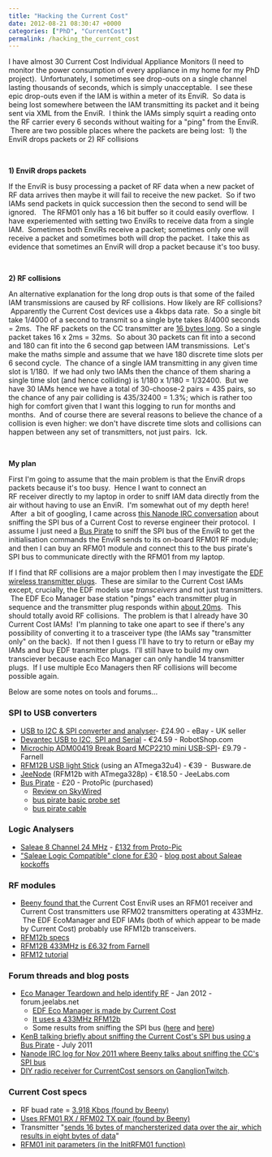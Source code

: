 ```yaml
---
title: "Hacking the Current Cost"
date: 2012-08-21 08:30:47 +0000
categories: ["PhD", "CurrentCost"]
permalink: /hacking_the_current_cost
---
```

I have almost 30 Current Cost Individual Appliance Monitors (I need to
monitor the power consumption of every appliance in my home for my PhD
project).  Unfortunately, I sometimes see drop-outs on a single channel
lasting thousands of seconds, which is simply unacceptable.  I see these
epic drop-outs even if the IAM is within a meter of its EnviR.  So data
is being lost somewhere between the IAM transmitting its packet and it
being sent via XML from the EnviR.  I think the IAMs simply squirt a
reading onto the RF carrier every 6 seconds without waiting for a "ping"
from the EnviR.  There are two possible places where the packets are
being lost:  1) the EnviR drops packets or 2) RF collisions

<div>

 

</div>

<div>

**1) EnviR drops packets**

</div>

<div>

If the EnviR is busy processing a packet of RF data when a new packet of
RF data arrives then maybe it will fail to receive the new packet.  So
if two IAMs send packets in quick succession then the second to send
will be ignored.   The RFM01 only has a 16 bit buffer so it could easily
overflow.  I have experiemented with setting two EnviRs to receive data
from a single IAM.  Sometimes both EnviRs receive a packet; sometimes
only one will receive a packet and sometimes both will drop the packet.
 I take this as evidence that sometimes an EnviR will drop a packet
because it's too busy.

</div>

<div>

 

</div>

<div>

**2) RF collisions**

</div>

<div>

An alternative explanation for the long drop outs is that some of the
failed IAM transmissions are caused by RF collisions. How likely are RF
collisions?  Apparently the Current Cost devices use a 4kbps data rate.
 So a single bit take 1/4000 of a second to transmit so a single byte
takes 8/4000 seconds = 2ms.  The RF packets on the CC transmitter are
[16 bytes long](http://gangliontwitch.com/ccPower.html). So a single
packet takes 16 x 2ms = 32ms.  So about 30 packets can fit into a second
and 180 can fit into the 6 second gap between IAM transmissions.  Let's
make the maths simple and assume that we have 180 discrete time slots
per 6 second cycle.  The chance of a single IAM transmitting in any
given time slot is 1/180.  If we had only two IAMs then the chance of
them sharing a single time slot (and hence colliding) is 1/180 x 1/180 =
1/32400.  But we have 30 IAMs hence we have a total of 30-choose-2 pairs
= 435 pairs, so the chance of any pair colliding is 435/32400 = 1.3%;
which is rather too high for comfort given that I want this logging to
run for months and months.  And of course there are several reasons to
believe the chance of a collision is even higher: we don't have discrete
time slots and collisions can happen between any set of transmitters,
not just pairs.  Ick.

</div>

<div>

 

</div>

<div>

**My plan**

</div>

First I'm going to assume that the main problem is that the EnviR drops
packets because it's too busy.  Hence I want to connect an
RF receiver directly to my laptop in order to sniff IAM data directly
from the air without having to use an EnviR.  I'm somewhat out of my
depth here!  After  a bit of googling, I came across [this Nanode IRC
conversation](http://nanode.random-chaos.org.uk/nanode/2011-11-14) about
sniffing the SPI bus of a Current Cost to reverse engineer their
protocol.  I assume I just need a [Bus
Pirate](http://proto-pic.co.uk/bus-pirate/) to sniff the SPI bus of the
EnviR to get the initialisation commands the EnviR sends to its on-board
RFM01 RF module; and then I can buy an RFM01 module and connect this to
the bus pirate's SPI bus to communicate directly with the RFM01 from my
laptop.

If I find that RF collisions are a major problem then I may investigate
the [EDF wireless transmitter
plugs](http://www.edfenergy.com/products-services/for-your-home/ecomanager/ecomanager-upgrades.shtml#).
 These are similar to the Current Cost IAMs except, crucially, the EDF
models use *transceivers* and not just transmitters.  The EDF Eco
Manager base station "pings" each transmitter plug in sequence and the
transmitter plug responds within [about
20ms](http://forum.jeelabs.net/comment/5279#comment-5279).  This should
totally avoid RF collisions.  The problem is that I already have 30
Current Cost IAMs!  I'm planning to take one apart to see if there's any
possibility of converting it to a trasceiver type (the IAMs say
"transmitter only" on the back).  If not then I guess I'll have to try
to return or eBay my IAMs and buy EDF transmitter plugs.  I'll still
have to build my own transciever because each Eco Manager can only
handle 14 transmitter plugs.  If I use multiple Eco Managers then RF
collisions will become possible again.

Below are some notes on tools and forums...

### SPI to USB converters

-   [USB to I2C & SPI converter and
    analyser](http://www.ebay.co.uk/itm/USB-I2C-SPI-Converter-and-Analyser-/310260909457)-
    £24.90 - eBay - UK seller
-   [Devantec USB to I2C, SPI and
    Serial](http://www.robotshop.com/eu/devantec-usb-i2c-spi-serial-interface.html)
    - €24.59 - RobotShop.com
-   [Microchip ADM00419 Break Board MCP2210 mini
    USB-SPI](http://uk.farnell.com/jsp/displayProduct.jsp?sku=2078571)-
    £9.79 - Farnell
-   [RFM12B USB light
    Stick](http://busware.de/tiki-index.php?page=RFM12BUSB) (using an
    ATmega32u4) - €39 -  Busware.de
-   [JeeNode](http://jeelabs.com/products/jeenode) (RFM12b
    with ATmega328p) - €18.50 - JeeLabs.com
-   [Bus Pirate](http://proto-pic.co.uk/bus-pirate/) - £20 -
    ProtoPic (purchased)
    -   [Review on
        SkyWired](http://skywired.net/blog/2011/11/bus-pirate-review/)
    -   [bus pirate basic probe
        set](http://proto-pic.co.uk/bus-pirate-basic-probe-set/)
    -   [bus pirate cable](http://proto-pic.co.uk/bus-pirate-cable/)

### Logic Analysers

-   [Saleae 8 Channel 24 MHz](http://www.saleae.com/logic/) - [£132 from
    Proto-Pic](http://proto-pic.co.uk/usb-logic-analyser/)
-   ["Saleae Logic Compatible" clone for
    £30](http://robosavvy.com/store/product_info.php/products_id/3153/currency/GBP) -
    [blog post about Saleae
    kockoffs](http://hackaday.com/2011/12/15/saleae-logic-analyzer-knockoff-hacking/)

### RF modules

-   [Beeny found
    that ](http://nanode.random-chaos.org.uk/nanode/2011-11-14#i_2377538)the
    Current Cost EnviR uses an RFM01 receiver and Current Cost
    transmitters use RFM02 transmitters operating at 433MHz.  The EDF
    EcoManager and EDF IAMs (both of which appear to be made by
    Current Cost) probably use RFM12b transceivers.
-   [RFM12b specs](http://www.hoperf.com/rf_fsk/fsk/RFM12B.htm)
-   [RFM12B 433MHz is £6.32 from
    Farnell](http://uk.farnell.com/quasar/rfm12b-433-d/module-transceiver-5db-433mhz/dp/1878282)
-   [RFM12
    tutorial](http://blog.strobotics.com.au/tutorials/rfm12-stuff/)

### Forum threads and blog posts

-   [Eco Manager Teardown and help identify
    RF](http://forum.jeelabs.net/node/661) - Jan 2012 -
    forum.jeelabs.net
    -   [EDF Eco Manager is made by Current
        Cost](http://forum.jeelabs.net/comment/4236#comment-4236)
    -   [It uses a
        433MHz RFM12b](http://forum.jeelabs.net/comment/5264#comment-5264)
    -   Some results from sniffing the SPI bus
        ([here](http://forum.jeelabs.net/comment/5279#comment-5279) and
        [here](http://forum.jeelabs.net/comment/6832#comment-6832))
-   [KenB talking briefly about sniffing the Current Cost's SPI bus
    using a Bus
    Pirate](http://community.cosm.com/node/714#comment-1928) - July 2011
-   [Nanode IRC log for Nov 2011 where Beeny talks about sniffing the
    CC's SPI
    bus](http://nanode.random-chaos.org.uk/nanode/2011-11-12#i_2377160)
-   [DIY radio receiver for CurrentCost sensors on
    GanglionTwitch](http://gangliontwitch.com/ccPower.html).

### Current Cost specs

-   RF buad rate = [3.918 Kbps
    (found by Beeny)](http://nanode.random-chaos.org.uk/nanode/2011-11-12#i_2377180)
-   [Uses RFM01 RX / RFM02 TX pair (found
    by Beeny)](http://nanode.random-chaos.org.uk/nanode/2011-11-14#i_2377538)
-   Transmitter "[sends 16 bytes of manchersterized data over the air,
    which results in eight bytes of
    data](http://gangliontwitch.com/ccPower.html)"
-   [RFM01 init parameters (in the
    InitRFM01 function)](http://gangliontwitch.com/ccPower.html)

<!--break-->

